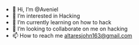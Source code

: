 - 👋 Hi, I’m @Aveniel
- 👀 I’m interested in Hacking
- 🌱 I’m currently learning on how to hack
- 💞️ I’m looking to collaborate on me on hacking
- 📫 How to reach me altaresjohn163@gmail.com

<!---
Aveniel/Aveniel is a ✨ New ✨ repository because its `README.md` (this file) appears on your GitHub profile.
You can click the Preview link to take a look at your changes.
--->
